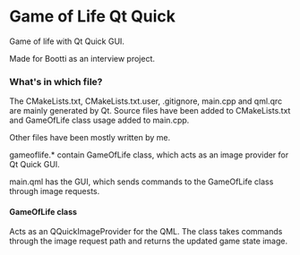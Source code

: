 # Game of Life Qt Quick
Game of life with Qt Quick GUI.

Made for Bootti as an interview project.

### What's in which file?
The CMakeLists.txt, CMakeLists.txt.user, .gitignore, main.cpp and qml.qrc are mainly generated by Qt.
Source files have been added to CMakeLists.txt and GameOfLife class usage added to main.cpp.

Other files have been mostly written by me.

gameoflife.* contain GameOfLife class, which acts as an image provider for Qt Quick GUI.

main.qml has the GUI, which sends commands to the GameOfLife class through image requests.

#### GameOfLife class
Acts as an QQuickImageProvider for the QML. The class takes commands through the image request path and returns the updated game state image.
